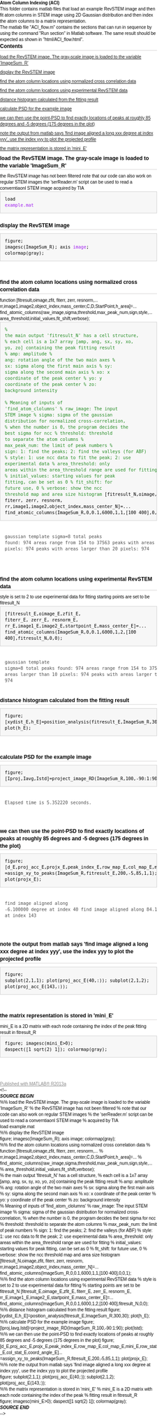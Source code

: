 Atom Column Indexing (ACI)
===

This folder contains matlab files that load an example RevSTEM image and then fit atom columns in STEM image using 2D Gaussian distribution and then index the atom columns to a matrix representation.

The matlab file "ACI_flow.m" contains the sections that can run in sequence by using the command "Run section" in Matlab software. The same result should be expected as shown in "html/ACI_flow.html".

<html><head>
      <meta http-equiv="Content-Type" content="text/html; charset=utf-8">
  <title></title><meta name="generator" content="MATLAB 8.1"><link rel="schema.DC" href="http://purl.org/dc/elements/1.1/"><meta name="DC.date" content="2014-12-11"><meta name="DC.source" content="ACI_flow.m"><style type="text/css">
html,body,div,span,applet,object,iframe,h1,h2,h3,h4,h5,h6,p,blockquote,pre,a,abbr,acronym,address,big,cite,code,del,dfn,em,font,img,ins,kbd,q,s,samp,small,strike,strong,sub,sup,tt,var,b,u,i,center,dl,dt,dd,ol,ul,li,fieldset,form,label,legend,table,caption,tbody,tfoot,thead,tr,th,td{margin:0;padding:0;border:0;outline:0;font-size:100%;vertical-align:baseline;background:transparent}body{line-height:1}ol,ul{list-style:none}blockquote,q{quotes:none}blockquote:before,blockquote:after,q:before,q:after{content:'';content:none}:focus{outine:0}ins{text-decoration:none}del{text-decoration:line-through}table{border-collapse:collapse;border-spacing:0}

html { min-height:100%; margin-bottom:1px; }
html body { height:100%; margin:0px; font-family:Arial, Helvetica, sans-serif; font-size:10px; color:#000; line-height:140%; background:#fff none; overflow-y:scroll; }
html body td { vertical-align:top; text-align:left; }

h1 { padding:0px; margin:0px 0px 25px; font-family:Arial, Helvetica, sans-serif; font-size:1.5em; color:#d55000; line-height:100%; font-weight:normal; }
h2 { padding:0px; margin:0px 0px 8px; font-family:Arial, Helvetica, sans-serif; font-size:1.2em; color:#000; font-weight:bold; line-height:140%; border-bottom:1px solid #d6d4d4; display:block; }
h3 { padding:0px; margin:0px 0px 5px; font-family:Arial, Helvetica, sans-serif; font-size:1.1em; color:#000; font-weight:bold; line-height:140%; }

a { color:#005fce; text-decoration:none; }
a:hover { color:#005fce; text-decoration:underline; }
a:visited { color:#004aa0; text-decoration:none; }

p { padding:0px; margin:0px 0px 20px; }
img { padding:0px; margin:0px 0px 20px; border:none; }
p img, pre img, tt img, li img { margin-bottom:0px; } 

ul { padding:0px; margin:0px 0px 20px 23px; list-style:square; }
ul li { padding:0px; margin:0px 0px 7px 0px; }
ul li ul { padding:5px 0px 0px; margin:0px 0px 7px 23px; }
ul li ol li { list-style:decimal; }
ol { padding:0px; margin:0px 0px 20px 0px; list-style:decimal; }
ol li { padding:0px; margin:0px 0px 7px 23px; list-style-type:decimal; }
ol li ol { padding:5px 0px 0px; margin:0px 0px 7px 0px; }
ol li ol li { list-style-type:lower-alpha; }
ol li ul { padding-top:7px; }
ol li ul li { list-style:square; }

.content { font-size:1.2em; line-height:140%; padding: 20px; }

pre, tt, code { font-size:12px; }
pre { margin:0px 0px 20px; }
pre.error { color:red; }
pre.codeinput { padding:10px; border:1px solid #d3d3d3; background:#f7f7f7; }
pre.codeoutput { padding:10px 11px; margin:0px 0px 20px; color:#4c4c4c; }

@media print { pre.codeinput, pre.codeoutput { word-wrap:break-word; width:100%; } }

span.keyword { color:#0000FF }
span.comment { color:#228B22 }
span.string { color:#A020F0 }
span.untermstring { color:#B20000 }
span.syscmd { color:#B28C00 }

.footer { width:auto; padding:10px 0px; margin:25px 0px 0px; border-top:1px dotted #878787; font-size:0.8em; line-height:140%; font-style:italic; color:#878787; text-align:left; float:none; }
.footer p { margin:0px; }
.footer a { color:#878787; }
.footer a:hover { color:#878787; text-decoration:underline; }
.footer a:visited { color:#878787; }

table th { padding:7px 5px; text-align:left; vertical-align:middle; border: 1px solid #d6d4d4; font-weight:bold; }
table td { padding:7px 5px; text-align:left; vertical-align:top; border:1px solid #d6d4d4; }





  </style></head><body><div class="content"><h2>Contents</h2><div><ul><li><a href="#1">load the RevSTEM image. The gray-scale image is loaded to the variable 'ImageSum_R'</a></li><li><a href="#2">display the RevSTEM image</a></li><li><a href="#3">find the atom column locations using normalized cross correlation data</a></li><li><a href="#4">find the atom column locations using experimental RevSTEM data</a></li><li><a href="#5">distance histogram calculated from the fitting result</a></li><li><a href="#6">calculate PSD for the example image</a></li><li><a href="#7">we can then use the point-PSD to find exactly locations of peaks at roughly 85 degrees and -5 degrees (175 degrees in the plot)</a></li><li><a href="#8">note the output from matlab says 'find image aligned a long xxx degree at index yyy', use the index yyy to plot the projected profile</a></li><li><a href="#9">the matrix representation is stored in 'mini_E'</a></li></ul></div><h2>load the RevSTEM image. The gray-scale image is loaded to the variable 'ImageSum_R'<a name="1"></a></h2><p>the RevSTEM image has not been filtered note that our code can also work on regular STEM images the 'serReader.m' script can be used to read a converntiaonl STEM image acquired by TIA</p><pre class="codeinput">load <span class="string">example.mat</span>
</pre><h2>display the RevSTEM image<a name="2"></a></h2><pre class="codeinput">figure;
imagesc(ImageSum_R);
axis <span class="string">image</span>;
colormap(gray);
</pre><img vspace="5" hspace="5" src="https://raw.githubusercontent.com/subangstrom/aci/master/html/ACI_flow_01.png" alt=""> <h2>find the atom column locations using normalized cross correlation data<a name="3"></a></h2><p>function [fitresult,oimage,zfit, fiterr, zerr, resnorm,... rr,image1,image2,object_index,mass_center,C,D,StartPoint,h_area]=... find_atomic_columns(raw_image,sigma,threshold,max_peak_num,sign,style,... area_threshold,initial_values,fit_shift,verbose);</p><pre class="codeinput"><span class="comment">% the main output 'fitresult_N' has a cell structure,</span>
<span class="comment">% each cell is a 1x7 array [amp, ang, sx, sy, xo, yo, zo] containing the peak fitting result</span>
<span class="comment">% amp: amplitude</span>
<span class="comment">% ang: rotation angle of the two main axes</span>
<span class="comment">% sx: sigma along the first main axis</span>
<span class="comment">% sy: sigma along the second main axis</span>
<span class="comment">% xo: x coordinate of the peak center</span>
<span class="comment">% yo: y coordinate of the peak center</span>
<span class="comment">% zo: background intensity</span>

<span class="comment">% Meaning of inputs of 'find_atom_clolumns'</span>
<span class="comment">% raw_image: The input STEM image</span>
<span class="comment">% sigma: sigma of the gaussian distribution for normalized cross-correlation,</span>
<span class="comment">% when the number is 0, the program decides the best sigma for ncc</span>
<span class="comment">% threshold: threshold to separate the atom columns</span>
<span class="comment">% max_peak_num: the limit of peak numbers</span>
<span class="comment">% sign: 1: find the peaks; 2: find the valleys (for ABF)</span>
<span class="comment">% style: 1: use ncc data to fit the peak; 2: use experimental data</span>
<span class="comment">% area_threshold: only areas within the area_threshold range are used for fitting</span>
<span class="comment">% initial_values: starting values for peak fitting, can be set as 0</span>
<span class="comment">% fit_shift: for future use, 0</span>
<span class="comment">% verbose: show the ncc threshold map and area size histogram</span>
[fitresult_N,oimage,zfit, fiterr, zerr, resnorm, rr,image1,image2,object_index,mass_center_N]=<span class="keyword">...</span>
    find_atomic_columns(ImageSum_R,0,0.1,6000,1,1,[100 400],0,0,1);
</pre><pre class="codeoutput">gaussian template sigma=8
total peaks found: 974 areas range from 154 to 37563
peaks with areas larger than 10 pixels: 974
peaks with areas larger than 20 pixels: 974
</pre><img vspace="5" hspace="5" src="https://raw.githubusercontent.com/subangstrom/aci/master/html/ACI_flow_02.png" alt=""> <img vspace="5" hspace="5" src="https://raw.githubusercontent.com/subangstrom/aci/master/html/ACI_flow_03.png" alt=""> <h2>find the atom column locations using experimental RevSTEM data<a name="4"></a></h2><p>style is set to 2 to use experimental data for fitting starting points are set to be fitresult_N</p><pre class="codeinput">[fitresult_E,oimage_E,zfit_E, fiterr_E, zerr_E, resnorm_E, rr_E,image1_E,image2_E,startpoint_E,mass_center_E]=<span class="keyword">...</span>
    find_atomic_columns(ImageSum_R,0,0.1,6000,1,2,[100 400],fitresult_N,0,0);
</pre><pre class="codeoutput">gaussian template sigma=8
total peaks found: 974 areas range from 154 to 37563
peaks with areas larger than 10 pixels: 974
peaks with areas larger than 20 pixels: 974
</pre><h2>distance histogram calculated from the fitting result<a name="5"></a></h2><pre class="codeinput">figure;
[xydist_E,h_E]=position_analysis(fitresult_E,ImageSum_R,300,30);
plot(h_E);
</pre><img vspace="5" hspace="5" src="https://raw.githubusercontent.com/subangstrom/aci/master/html/ACI_flow_04.png" alt=""> <h2>calculate PSD for the example image<a name="6"></a></h2><pre class="codeinput">figure;
[Iproj,Iavg,Istd]=project_image_RD(ImageSum_R,100,-90:1:90);
plot(Istd);
</pre><pre class="codeoutput">Elapsed time is 5.352220 seconds.
</pre><img vspace="5" hspace="5" src="https://raw.githubusercontent.com/subangstrom/aci/master/html/ACI_flow_05.png" alt=""> <h2>we can then use the point-PSD to find exactly locations of peaks at roughly 85 degrees and -5 degrees (175 degrees in the plot)<a name="7"></a></h2><pre class="codeinput">figure;
[d_E,proj_acc_E,projx_E,peak_index_E,row_map_E,col_map_E,mini_E,row_stat_E,col_stat_E,coord_angle_E]<span class="keyword">...</span>
    =assign_xy_to_peaks(ImageSum_R,fitresult_E,200,-5,85,1,1);
plot(projx_E);
</pre><pre class="codeoutput">find image aligned along -6.100000 degree at index 40
find image aligned along 84.100000 degree at index 143
</pre><img vspace="5" hspace="5" src="https://raw.githubusercontent.com/subangstrom/aci/master/html/ACI_flow_06.png" alt=""> <h2>note the output from matlab says 'find image aligned a long xxx degree at index yyy', use the index yyy to plot the projected profile<a name="8"></a></h2><pre class="codeinput">figure;
subplot(2,1,1); plot(proj_acc_E(40,:));
subplot(2,1,2); plot(proj_acc_E(143,:));
</pre><img vspace="5" hspace="5" src="https://raw.githubusercontent.com/subangstrom/aci/master/html/ACI_flow_07.png" alt=""> <h2>the matrix representation is stored in 'mini_E'<a name="9"></a></h2><p>mini_E is a 2D matrix with each node containing the index of the peak fitting result in fitresult_R</p><pre class="codeinput">figure;
imagesc(mini_E&gt;0);
daspect([1 sqrt(2) 1]);
colormap(gray);
</pre><img vspace="5" hspace="5" src="https://raw.githubusercontent.com/subangstrom/aci/master/html/ACI_flow_08.png" alt=""> <p class="footer"><br><a href="http://www.mathworks.com/products/matlab/">Published with MATLAB&reg; R2013a</a><br></p></div><!--
##### SOURCE BEGIN #####
%% load the RevSTEM image. The gray-scale image is loaded to the variable 'ImageSum_R'
% the RevSTEM image has not been filtered
% note that our code can also work on regular STEM images
% the 'serReader.m' script can be used to read a converntiaonl STEM image
% acquired by TIA

load example.mat

%% display the RevSTEM image

figure;
imagesc(ImageSum_R);
axis image;
colormap(gray);

%% find the atom column locations using normalized cross correlation data
% function [fitresult,oimage,zfit, fiterr, zerr, resnorm,...
% rr,image1,image2,object_index,mass_center,C,D,StartPoint,h_area]=...
% find_atomic_columns(raw_image,sigma,threshold,max_peak_num,sign,style,...
% area_threshold,initial_values,fit_shift,verbose);

% the main output 'fitresult_N' has a cell structure,
% each cell is a 1x7 array [amp, ang, sx, sy, xo, yo, zo] containing the peak fitting result
% amp: amplitude
% ang: rotation angle of the two main axes
% sx: sigma along the first main axis
% sy: sigma along the second main axis
% xo: x coordinate of the peak center
% yo: y coordinate of the peak center
% zo: background intensity

% Meaning of inputs of 'find_atom_clolumns'
% raw_image: The input STEM image
% sigma: sigma of the gaussian distribution for normalized cross-correlation,
% when the number is 0, the program decides the best sigma for ncc
% threshold: threshold to separate the atom columns
% max_peak_num: the limit of peak numbers
% sign: 1: find the peaks; 2: find the valleys (for ABF)
% style: 1: use ncc data to fit the peak; 2: use experimental data
% area_threshold: only areas within the area_threshold range are used for fitting 
% initial_values: starting values for peak fitting, can be set as 0
% fit_shift: for future use, 0
% verbose: show the ncc threshold map and area size histogram
[fitresult_N,oimage,zfit, fiterr, zerr, resnorm, rr,image1,image2,object_index,mass_center_N]=...
    find_atomic_columns(ImageSum_R,0,0.1,6000,1,1,[100 400],0,0,1);

%% find the atom column locations using experimental RevSTEM data
% style is set to 2 to use experimental data for fitting
% starting points are set to be fitresult_N
[fitresult_E,oimage_E,zfit_E, fiterr_E, zerr_E, resnorm_E, rr_E,image1_E,image2_E,startpoint_E,mass_center_E]=...
    find_atomic_columns(ImageSum_R,0,0.1,6000,1,2,[100 400],fitresult_N,0,0);

%% distance histogram calculated from the fitting result
figure;
[xydist_E,h_E]=position_analysis(fitresult_E,ImageSum_R,300,30);
plot(h_E);

%% calculate PSD for the example image
figure;
[Iproj,Iavg,Istd]=project_image_RD(ImageSum_R,100,-90:1:90);
plot(Istd);

%% we can then use the point-PSD to find exactly locations of peaks at roughly 85 degrees and -5 degrees (175 degrees in the plot) 
figure;
[d_E,proj_acc_E,projx_E,peak_index_E,row_map_E,col_map_E,mini_E,row_stat_E,col_stat_E,coord_angle_E]...
    =assign_xy_to_peaks(ImageSum_R,fitresult_E,200,-5,85,1,1);
plot(projx_E);

%% note the output from matlab says 'find image aligned a long xxx degree at index yyy', use the index yyy to plot the projected profile

figure;
subplot(2,1,1); plot(proj_acc_E(40,:));
subplot(2,1,2); plot(proj_acc_E(143,:));

%% the matrix representation is stored in 'mini_E'
% mini_E is a 2D matrix with each node containing the index of the peak
% fitting result in fitresult_R

figure;
imagesc(mini_E>0);
daspect([1 sqrt(2) 1]);
colormap(gray);

##### SOURCE END #####
--></body></html>
